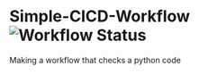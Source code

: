 # Simple-CICD-Workflow   ![Workflow Status]( https://github.com/PinkPig-prog/Simple-CICD-Workflow/actions/workflows/Check.yml/badge.svg )
Making a workflow that checks a python code
